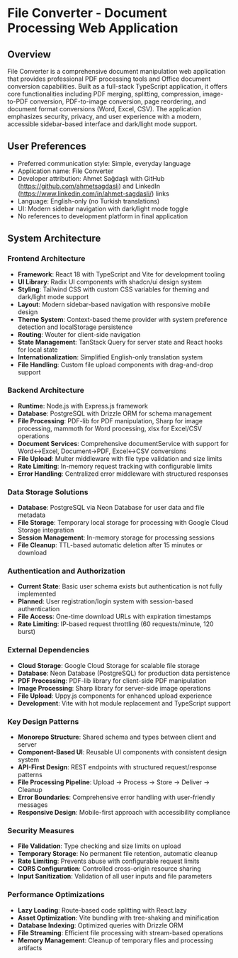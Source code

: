 # File Converter - Document Processing Web Application

## Overview
File Converter is a comprehensive document manipulation web application that provides professional PDF processing tools and Office document conversion capabilities. Built as a full-stack TypeScript application, it offers core functionalities including PDF merging, splitting, compression, image-to-PDF conversion, PDF-to-image conversion, page reordering, and document format conversions (Word, Excel, CSV). The application emphasizes security, privacy, and user experience with a modern, accessible sidebar-based interface and dark/light mode support.

## User Preferences
- Preferred communication style: Simple, everyday language
- Application name: File Converter 
- Developer attribution: Ahmet Sağdaşlı with GitHub (https://github.com/ahmetsagdasli) and LinkedIn (https://www.linkedin.com/in/ahmet-sagdasli/) links
- Language: English-only (no Turkish translations)
- UI: Modern sidebar navigation with dark/light mode toggle
- No references to development platform in final application

## System Architecture

### Frontend Architecture
- **Framework**: React 18 with TypeScript and Vite for development tooling
- **UI Library**: Radix UI components with shadcn/ui design system
- **Styling**: Tailwind CSS with custom CSS variables for theming and dark/light mode support
- **Layout**: Modern sidebar-based navigation with responsive mobile design
- **Theme System**: Context-based theme provider with system preference detection and localStorage persistence
- **Routing**: Wouter for client-side navigation
- **State Management**: TanStack Query for server state and React hooks for local state
- **Internationalization**: Simplified English-only translation system
- **File Handling**: Custom file upload components with drag-and-drop support

### Backend Architecture
- **Runtime**: Node.js with Express.js framework
- **Database**: PostgreSQL with Drizzle ORM for schema management
- **File Processing**: PDF-lib for PDF manipulation, Sharp for image processing, mammoth for Word processing, xlsx for Excel/CSV operations
- **Document Services**: Comprehensive documentService with support for Word↔Excel, Document→PDF, Excel↔CSV conversions
- **File Upload**: Multer middleware with file type validation and size limits
- **Rate Limiting**: In-memory request tracking with configurable limits
- **Error Handling**: Centralized error middleware with structured responses

### Data Storage Solutions
- **Database**: PostgreSQL via Neon Database for user data and file metadata
- **File Storage**: Temporary local storage for processing with Google Cloud Storage integration
- **Session Management**: In-memory storage for processing sessions
- **File Cleanup**: TTL-based automatic deletion after 15 minutes or download

### Authentication and Authorization
- **Current State**: Basic user schema exists but authentication is not fully implemented
- **Planned**: User registration/login system with session-based authentication
- **File Access**: One-time download URLs with expiration timestamps
- **Rate Limiting**: IP-based request throttling (60 requests/minute, 120 burst)

### External Dependencies
- **Cloud Storage**: Google Cloud Storage for scalable file storage
- **Database**: Neon Database (PostgreSQL) for production data persistence
- **PDF Processing**: PDF-lib library for client-side PDF manipulation
- **Image Processing**: Sharp library for server-side image operations
- **File Upload**: Uppy.js components for enhanced upload experience
- **Development**: Vite with hot module replacement and TypeScript support

### Key Design Patterns
- **Monorepo Structure**: Shared schema and types between client and server
- **Component-Based UI**: Reusable UI components with consistent design system
- **API-First Design**: REST endpoints with structured request/response patterns
- **File Processing Pipeline**: Upload → Process → Store → Deliver → Cleanup
- **Error Boundaries**: Comprehensive error handling with user-friendly messages
- **Responsive Design**: Mobile-first approach with accessibility compliance

### Security Measures
- **File Validation**: Type checking and size limits on upload
- **Temporary Storage**: No permanent file retention, automatic cleanup
- **Rate Limiting**: Prevents abuse with configurable request limits
- **CORS Configuration**: Controlled cross-origin resource sharing
- **Input Sanitization**: Validation of all user inputs and file parameters

### Performance Optimizations
- **Lazy Loading**: Route-based code splitting with React.lazy
- **Asset Optimization**: Vite bundling with tree-shaking and minification
- **Database Indexing**: Optimized queries with Drizzle ORM
- **File Streaming**: Efficient file processing with stream-based operations
- **Memory Management**: Cleanup of temporary files and processing artifacts